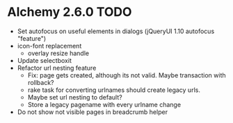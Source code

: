 # Alchemy 2.6.0 TODO

* Set autofocus on useful elements in dialogs (jQueryUI 1.10 autofocus "feature")
* icon-font replacement
  * overlay resize handle
* Update selectboxit
* Refactor url nesting feature
  * Fix: page gets created, although its not valid. Maybe transaction with rollback?
  * rake task for converting urlnames should create legacy urls.
  * Maybe set url nesting to default?
  * Store a legacy pagename with every urlname change
* Do not show not visible pages in breadcrumb helper
